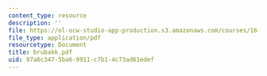 ```yaml
---
content_type: resource
description: ''
file: https://ol-ocw-studio-app-production.s3.amazonaws.com/courses/16-423j-aerospace-biomedical-and-life-support-engineering-spring-2006/97a6c3475ba69911c7b14c73ad61edef_brubakk.pdf
file_type: application/pdf
resourcetype: Document
title: brubakk.pdf
uid: 97a6c347-5ba6-9911-c7b1-4c73ad61edef
---
```

